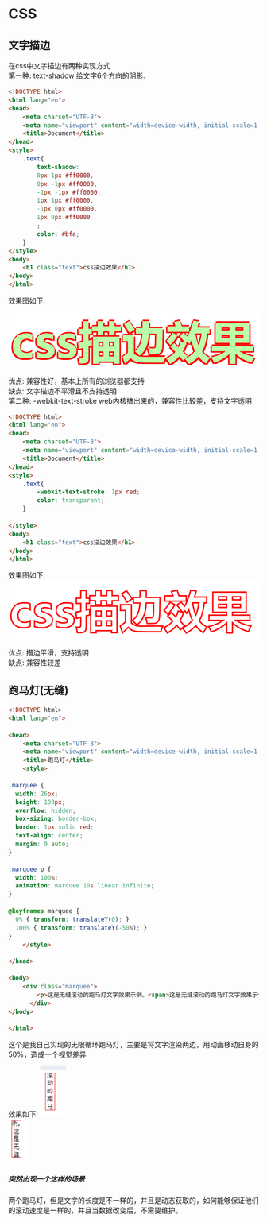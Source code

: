 # CSS

## 文字描边
在css中文字描边有两种实现方式  
第一种: text-shadow   给文字6个方向的阴影.  
```html
<!DOCTYPE html>
<html lang="en">
<head>
    <meta charset="UTF-8">
    <meta name="viewport" content="width=device-width, initial-scale=1.0">
    <title>Document</title>
</head>
<style>
    .text{
        text-shadow: 
        0px 1px #ff0000,
        0px -1px #ff0000,
        -1px -1px #ff0000,
        1px 1px #ff0000,
        -1px 0px #ff0000,
        1px 0px #ff0000
        ;
        color: #bfa;
    }
</style>
<body>
    <h1 class="text">css描边效果</h1>
</body>
</html>
```
效果图如下: 
![img](/images/css/text-shadow.png)  
优点: 兼容性好，基本上所有的浏览器都支持  
缺点: 文字描边不平滑且不支持透明  
第二种: -webkit-text-stroke   web内核搞出来的，兼容性比较差，支持文字透明
```html
<!DOCTYPE html>
<html lang="en">
<head>
    <meta charset="UTF-8">
    <meta name="viewport" content="width=device-width, initial-scale=1.0">
    <title>Document</title>
</head>
<style>
    .text{
        -webkit-text-stroke: 1px red;
        color: transparent;
    }

</style>
<body>
    <h1 class="text">css描边效果</h1>
</body>
</html>
```
效果图如下: 
![img](/images/css/text-stroke.png)  
优点: 描边平滑，支持透明  
缺点: 兼容性较差  


## 跑马灯(无缝)
```html
<!DOCTYPE html>
<html lang="en">

<head>
    <meta charset="UTF-8">
    <meta name="viewport" content="width=device-width, initial-scale=1.0">
    <title>跑马灯</title>
    <style>
        
.marquee {
  width: 26px;
  height: 100px;
  overflow: hidden;
  box-sizing: border-box;
  border: 1px solid red;
  text-align: center;
  margin: 0 auto;
}
 
.marquee p {
  width: 100%;
  animation: marquee 10s linear infinite;
}
 
@keyframes marquee {
  0% { transform: translateY(0); }
  100% { transform: translateY(-50%); }
}
    </style>

</head>

<body>
    <div class="marquee">
        <p>这是无缝滚动的跑马灯文字效果示例。<span>这是无缝滚动的跑马灯文字效果示例。</span></p>
      </div>
</body>

</html>
```
这个是我自己实现的无限循环跑马灯，主要是将文字渲染两边，用动画移动自身的50%，造成一个视觉差异

效果如下: 
![img](/images/css/marquee.png)  
![img](/images/css/marquee2.png)  

##### 突然出现一个这样的场景
两个跑马灯，但是文字的长度是不一样的，并且是动态获取的，如何能够保证他们的滚动速度是一样的，并且当数据改变后，不需要维护。
